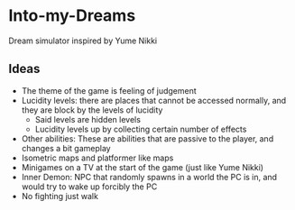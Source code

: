 # Into-my-Dreams
Dream simulator inspired by Yume Nikki

## Ideas
* The theme of the game is feeling of judgement
* Lucidity levels: there are places that cannot be accessed normally, and they are block by the levels of lucidity
    * Said levels are hidden levels
    * Lucidity levels up by collecting certain number of effects
* Other abilities: These are abilities that are passive to the player, and changes a bit gameplay
* Isometric maps and platformer like maps
* Minigames on a TV at the start of the game (just like Yume Nikki)
* Inner Demon: NPC that randomly spawns in a world the PC is in, and would try to wake up forcibly the PC
* No fighting just walk
